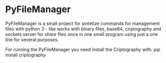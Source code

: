 # PyFileManager
PyFileManager is a small project for sintetize commands for management files with python 3 - like works with binary files, base64, cirptography and sockets server for share files once in one small program using just a one line for several purposes.

For running the PyFileManager you need install the Criptography with: pip install criptography
